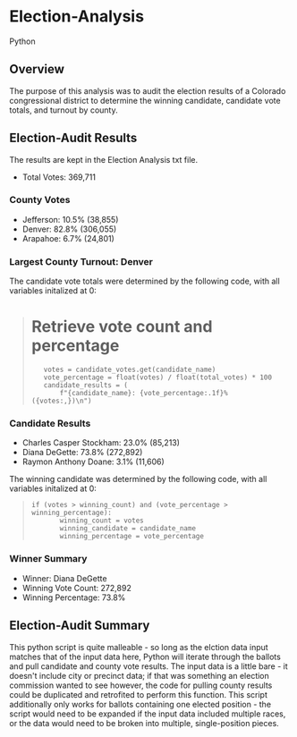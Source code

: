 # Election-Analysis
Python
## Overview
The purpose of this analysis was to audit the election results of a Colorado congressional district to determine the winning candidate, candidate vote totals, and turnout by county.

## Election-Audit Results
The results are kept in the Election Analysis txt file. 
  * Total Votes: 369,711

  ### County Votes
  * Jefferson: 10.5% (38,855)
  * Denver: 82.8% (306,055)
  * Arapahoe: 6.7% (24,801)

  ### Largest County Turnout: Denver

The candidate vote totals were determined by the following code, with all variables initalized at 0:

>    # Retrieve vote count and percentage
>        votes = candidate_votes.get(candidate_name)
>        vote_percentage = float(votes) / float(total_votes) * 100
>        candidate_results = (
>            f"{candidate_name}: {vote_percentage:.1f}% ({votes:,})\n")

  ### Candidate Results
  * Charles Casper Stockham: 23.0% (85,213)
  * Diana DeGette: 73.8% (272,892)
  * Raymon Anthony Doane: 3.1% (11,606)
  
The winning candidate was determined by the following code, with all variables initalized at 0:

>     if (votes > winning_count) and (vote_percentage > winning_percentage):
>            winning_count = votes
>            winning_candidate = candidate_name
>            winning_percentage = vote_percentage


  ### Winner Summary
  * Winner: Diana DeGette
  * Winning Vote Count: 272,892
  * Winning Percentage: 73.8%


## Election-Audit Summary
This python script is quite malleable - so long as the elction data input matches that of the input data here, Python will iterate through the ballots and pull candidate and county vote results. The input data is a little bare - it doesn't include city or precinct data; if that was something an election commission wanted to see however, the code for pulling county results could be duplicated and retrofited to perform this function. This script additionally only works for ballots containing one elected position - the script would need to be expanded if the input data included multiple races, or the data would need to be broken into multiple, single-position pieces.
